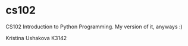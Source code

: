 # cs102
CS102 Introduction to Python Programming. My version of it, anyways :)

Kristina Ushakova
K3142
